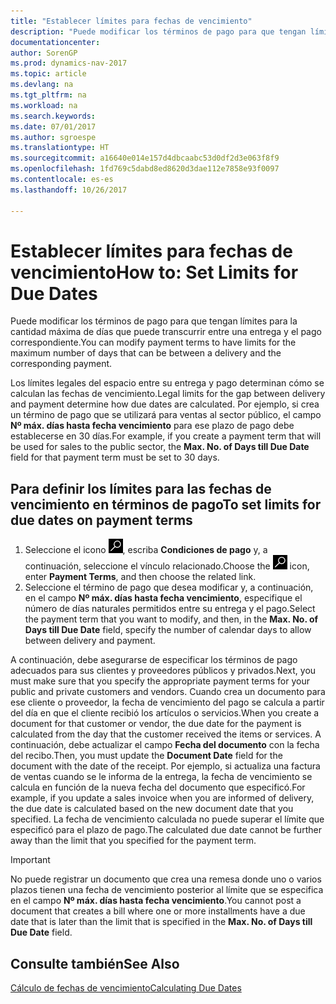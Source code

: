 ```yaml
---
title: "Establecer límites para fechas de vencimiento"
description: "Puede modificar los términos de pago para que tengan límites para la cantidad máxima de días que puede transcurrir entre una entrega y el pago correspondiente."
documentationcenter: 
author: SorenGP
ms.prod: dynamics-nav-2017
ms.topic: article
ms.devlang: na
ms.tgt_pltfrm: na
ms.workload: na
ms.search.keywords: 
ms.date: 07/01/2017
ms.author: sgroespe
ms.translationtype: HT
ms.sourcegitcommit: a16640e014e157d4dbcaabc53d0df2d3e063f8f9
ms.openlocfilehash: 1fd769c5dabd8ed8620d3dae112e7858e93f0097
ms.contentlocale: es-es
ms.lasthandoff: 10/26/2017

---
```

# <a name="how-to-set-limits-for-due-dates"></a><span data-ttu-id="dd09f-103">Establecer límites para fechas de vencimiento</span><span class="sxs-lookup"><span data-stu-id="dd09f-103">How to: Set Limits for Due Dates</span></span>
<span data-ttu-id="dd09f-104">Puede modificar los términos de pago para que tengan límites para la cantidad máxima de días que puede transcurrir entre una entrega y el pago correspondiente.</span><span class="sxs-lookup"><span data-stu-id="dd09f-104">You can modify payment terms to have limits for the maximum number of days that can be between a delivery and the corresponding payment.</span></span>  

<span data-ttu-id="dd09f-105">Los límites legales del espacio entre su entrega y pago determinan cómo se calculan las fechas de vencimiento.</span><span class="sxs-lookup"><span data-stu-id="dd09f-105">Legal limits for the gap between delivery and payment determine how due dates are calculated.</span></span> <span data-ttu-id="dd09f-106">Por ejemplo, si crea un término de pago que se utilizará para ventas al sector público, el campo **Nº máx. días hasta fecha vencimiento** para ese plazo de pago debe establecerse en 30 días.</span><span class="sxs-lookup"><span data-stu-id="dd09f-106">For example, if you create a payment term that will be used for sales to the public sector, the **Max. No. of Days till Due Date** field for that payment term must be set to 30 days.</span></span>  

## <a name="to-set-limits-for-due-dates-on-payment-terms"></a><span data-ttu-id="dd09f-107">Para definir los límites para las fechas de vencimiento en términos de pago</span><span class="sxs-lookup"><span data-stu-id="dd09f-107">To set limits for due dates on payment terms</span></span>  

1.  <span data-ttu-id="dd09f-108">Seleccione el icono ![Buscar página o informe](../../media/ui-search/search_small.png "icono Buscar página o informe"), escriba **Condiciones de pago** y, a continuación, seleccione el vínculo relacionado.</span><span class="sxs-lookup"><span data-stu-id="dd09f-108">Choose the ![Search for Page or Report](../../media/ui-search/search_small.png "Search for Page or Report icon") icon, enter **Payment Terms**, and then choose the related link.</span></span>  
2.  <span data-ttu-id="dd09f-109">Seleccione el término de pago que desea modificar y, a continuación, en el campo **Nº máx. días hasta fecha vencimiento**, especifique el número de días naturales permitidos entre su entrega y el pago.</span><span class="sxs-lookup"><span data-stu-id="dd09f-109">Select the payment term that you want to modify, and then, in the **Max. No. of Days till Due Date** field, specify the number of calendar days to allow between delivery and payment.</span></span>  

<span data-ttu-id="dd09f-110">A continuación, debe asegurarse de especificar los términos de pago adecuados para sus clientes y proveedores públicos y privados.</span><span class="sxs-lookup"><span data-stu-id="dd09f-110">Next, you must make sure that you specify the appropriate payment terms for your public and private customers and vendors.</span></span> <span data-ttu-id="dd09f-111">Cuando crea un documento para ese cliente o proveedor, la fecha de vencimiento del pago se calcula a partir del día en que el cliente recibió los artículos o servicios.</span><span class="sxs-lookup"><span data-stu-id="dd09f-111">When you create a document for that customer or vendor, the due date for the payment is calculated from the day that the customer received the items or services.</span></span> <span data-ttu-id="dd09f-112">A continuación, debe actualizar el campo **Fecha del documento** con la fecha del recibo.</span><span class="sxs-lookup"><span data-stu-id="dd09f-112">Then, you must update the **Document Date** field for the document with the date of the receipt.</span></span> <span data-ttu-id="dd09f-113">Por ejemplo, si actualiza una factura de ventas cuando se le informa de la entrega, la fecha de vencimiento se calcula en función de la nueva fecha del documento que especificó.</span><span class="sxs-lookup"><span data-stu-id="dd09f-113">For example, if you update a sales invoice when you are informed of delivery, the due date is calculated based on the new document date that you specified.</span></span> <span data-ttu-id="dd09f-114">La fecha de vencimiento calculada no puede superar el límite que especificó para el plazo de pago.</span><span class="sxs-lookup"><span data-stu-id="dd09f-114">The calculated due date cannot be further away than the limit that you specified for the payment term.</span></span>  

> [!IMPORTANT]  
>  <span data-ttu-id="dd09f-115">No puede registrar un documento que crea una remesa donde uno o varios plazos tienen una fecha de vencimiento posterior al límite que se especifica en el campo **Nº máx. días hasta fecha vencimiento**.</span><span class="sxs-lookup"><span data-stu-id="dd09f-115">You cannot post a document that creates a bill where one or more installments have a due date that is later than the limit that is specified in the **Max. No. of Days till Due Date** field.</span></span>  

## <a name="see-also"></a><span data-ttu-id="dd09f-116">Consulte también</span><span class="sxs-lookup"><span data-stu-id="dd09f-116">See Also</span></span>  
 [<span data-ttu-id="dd09f-117">Cálculo de fechas de vencimiento</span><span class="sxs-lookup"><span data-stu-id="dd09f-117">Calculating Due Dates</span></span>](calculating-due-dates.md)

